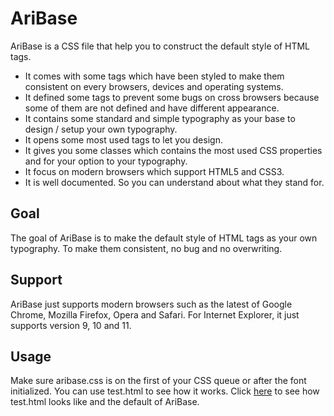 AriBase
=======

AriBase is a CSS file that help you to construct the default style of HTML tags.

* It comes with some tags which have been styled to make them consistent on every browsers, devices and operating systems.
* It defined some tags to prevent some bugs on cross browsers because some of them are not defined and have different appearance.
* It contains some standard and simple typography as your base to design / setup your own typography.
* It opens some most used tags to let you design.
* It gives you some classes which contains the most used CSS properties and for your option to your typography.
* It focus on modern browsers which support HTML5 and CSS3.
* It is well documented. So you can understand about what they stand for.

## Goal

The goal of AriBase is to make the default style of HTML tags as your own typography. To make them consistent, no bug and no overwriting.

## Support

AriBase just supports modern browsers such as the latest of Google Chrome, Mozilla Firefox, Opera and Safari. For Internet Explorer, it just supports version 9, 10 and 11.

## Usage

Make sure aribase.css is on the first of your CSS queue or after the font initialized. You can use test.html to see how it works. Click [here](http://aristorinjuang.github.io) to see how test.html looks like and the default of AriBase.
